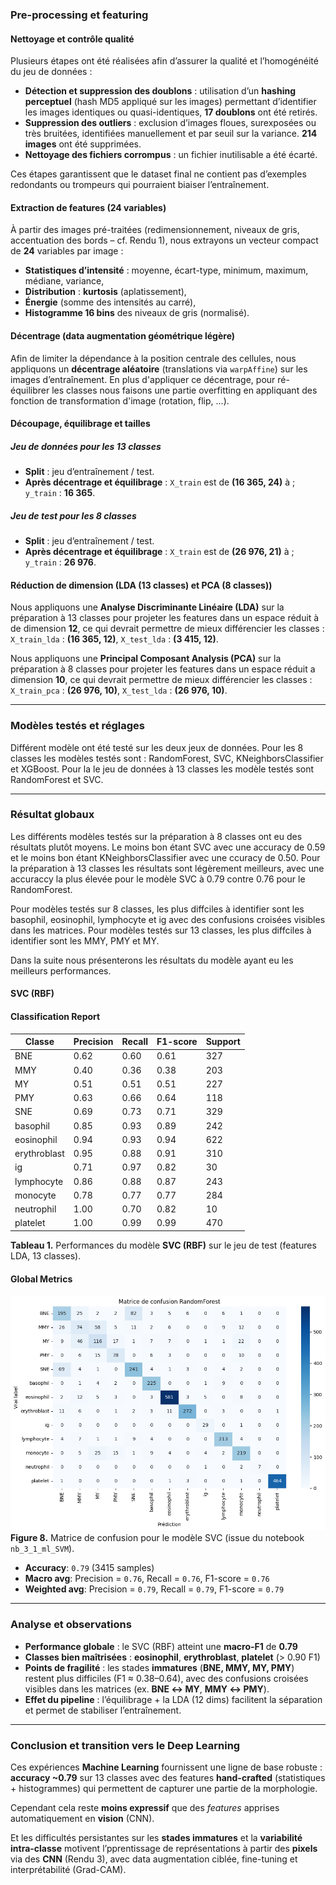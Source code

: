 ### Pre-processing et featuring

#### Nettoyage et contrôle qualité

Plusieurs étapes ont été réalisées afin d’assurer la qualité et l’homogénéité du jeu de données :

- **Détection et suppression des doublons** : utilisation d’un **hashing perceptuel** (hash MD5 appliqué sur les images) permettant d’identifier les images identiques ou quasi-identiques, **17 doublons** ont été retirés.
- **Suppression des outliers** : exclusion d’images floues, surexposées ou très bruitées, identifiées manuellement et par seuil sur la variance. **214 images** ont été supprimées.
- **Nettoyage des fichiers corrompus** : un fichier inutilisable a été écarté.

Ces étapes garantissent que le dataset final ne contient pas d’exemples redondants ou trompeurs qui pourraient biaiser l’entraînement.

#### Extraction de features (24 variables)

À partir des images pré-traitées (redimensionnement, niveaux de gris, accentuation des bords – cf. Rendu 1), nous extrayons un vecteur compact de **24** variables par image :

- **Statistiques d’intensité** : moyenne, écart-type, minimum, maximum, médiane, variance,
- **Distribution** : **kurtosis** (aplatissement),
- **Énergie** (somme des intensités au carré),
- **Histogramme 16 bins** des niveaux de gris (normalisé).

#### Décentrage (data augmentation géométrique légère)

Afin de limiter la dépendance à la position centrale des cellules, nous appliquons un **décentrage aléatoire** (translations via `warpAffine`) sur les images d’entraînement. En plus d'appliquer ce décentrage, pour ré-équilibrer les classes nous faisons une partie overfitting en appliquant des fonction de transformation d'image (rotation, flip, ...).

#### Découpage, équilibrage et tailles

##### Jeu de données pour les 13 classes

- **Split** : jeu d’entraînement / test.
- **Après décentrage et équilibrage** : `X_train` est de **(16 365, 24)** à ; `y_train` : **16 365**.

##### Jeu de test pour les 8 classes

- **Split** : jeu d’entraînement / test.
- **Après décentrage et équilibrage** : `X_train` est de **(26 976, 21)** à ; `y_train` : **26 976**.

#### Réduction de dimension (LDA (13 classes) et PCA (8 classes))

Nous appliquons une **Analyse Discriminante Linéaire (LDA)** sur la préparation à 13 classes pour projeter les features dans un espace réduit à de dimension **12**, ce qui devrait permettre de mieux différencier les classes : `X_train_lda` : **(16 365, 12)**, `X_test_lda` : **(3 415, 12)**.

Nous appliquons une **Principal Composant Analysis (PCA)** sur la préparation à 8 classes pour projeter les features dans un espace réduit a dimension **10**, ce qui devrait permettre de mieux différencier les classes : `X_train_pca` : **(26 976, 10)**, `X_test_lda` : **(26 976, 10)**.

---

### Modèles testés et réglages

Différent modèle ont été testé sur les deux jeux de données. Pour les 8 classes les modèles testés sont : RandomForest, SVC, KNeighborsClassifier et XGBoost. Pour la le jeu de données à 13 classes les modèle testés sont RandomForest et SVC.

---

### Résultat globaux

Les différents modèles testés sur la préparation à 8 classes ont eu des résultats plutôt moyens. Le moins bon étant SVC avec une accuracy de 0.59 et le moins bon étant KNeighborsClassifier avec une ccuracy de 0.50.
Pour la préparation à 13 classes les résultats sont légèrement meilleurs, avec une accuraccy la plus élevée pour le modèle SVC à 0.79 contre 0.76 pour le RandomForest.

Pour modèles testés sur 8 classes, les plus diffciles à identifier sont les basophil, eosinophil, lymphocyte et ig avec des confusions croisées visibles dans les matrices.
Pour modèles testés sur 13 classes, les plus diffciles à identifier sont les MMY, PMY et MY.

Dans la suite nous présenterons les résultats du modèle ayant eu les meilleurs performances.

#### SVC (RBF)

#### Classification Report

| Classe       | Precision | Recall | F1-score | Support |
| ------------ | --------- | ------ | -------- | ------- |
| BNE          | 0.62      | 0.60   | 0.61     | 327     |
| MMY          | 0.40      | 0.36   | 0.38     | 203     |
| MY           | 0.51      | 0.51   | 0.51     | 227     |
| PMY          | 0.63      | 0.66   | 0.64     | 118     |
| SNE          | 0.69      | 0.73   | 0.71     | 329     |
| basophil     | 0.85      | 0.93   | 0.89     | 242     |
| eosinophil   | 0.94      | 0.93   | 0.94     | 622     |
| erythroblast | 0.95      | 0.88   | 0.91     | 310     |
| ig           | 0.71      | 0.97   | 0.82     | 30      |
| lymphocyte   | 0.86      | 0.88   | 0.87     | 243     |
| monocyte     | 0.78      | 0.77   | 0.77     | 284     |
| neutrophil   | 1.00      | 0.70   | 0.82     | 10      |
| platelet     | 1.00      | 0.99   | 0.99     | 470     |

**Tableau 1.** Performances du modèle **SVC (RBF)** sur le jeu de test (features LDA, 13 classes).

#### Global Metrics

![Matrice de confusion SVC](src/streamlit/assets/CONFUSION_MATRIX_SVM.png)
**Figure 8.** Matrice de confusion pour le modèle SVC (issue du notebook `nb_3_1_ml_SVM`).

- **Accuracy**: `0.79` (3415 samples)
- **Macro avg**: Precision = `0.76`, Recall = `0.76`, F1-score = `0.76`
- **Weighted avg**: Precision = `0.79`, Recall = `0.79`, F1-score = `0.79`

---

### Analyse et observations

- **Performance globale** : le SVC (RBF) atteint une **macro-F1** de **0.79**
- **Classes bien maîtrisées** : **eosinophil**, **erythroblast**, **platelet** (> 0.90 F1)
- **Points de fragilité** : les stades **immatures** (**BNE, MMY, MY, PMY**) restent plus difficiles (F1 ≈ 0.38–0.64), avec des confusions croisées visibles dans les matrices (ex. **BNE ↔ MY**, **MMY ↔ PMY**).
- **Effet du pipeline** : l’équilibrage + la LDA (12 dims) facilitent la séparation et permet de stabiliser l’entraînement.

---

### Conclusion et transition vers le Deep Learning

Ces expériences **Machine Learning** fournissent une ligne de base robuste : **accuracy ~0.79** sur 13 classes avec des features **hand-crafted** (statistiques + histogrammes) qui permettent de capturer une partie de la morphologie.

Cependant cela reste **moins expressif** que des _features_ apprises automatiquement en **vision** (CNN).

Et les difficultés persistantes sur les **stades immatures** et la **variabilité intra-classe** motivent l’pprentissage de représentations à partir des **pixels** via des **CNN** (Rendu 3), avec data augmentation ciblée, fine-tuning et interprétabilité (Grad-CAM).
